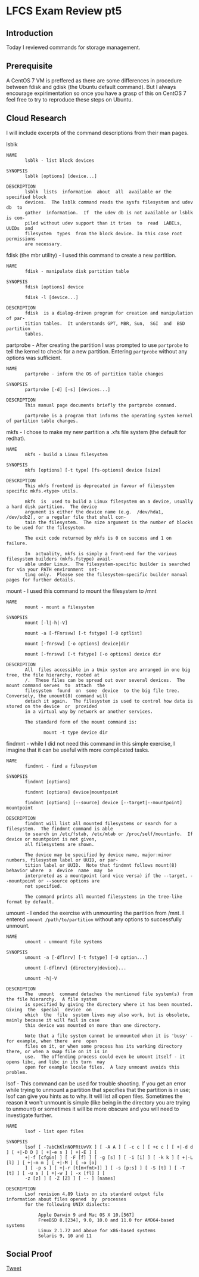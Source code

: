 # LFCS Exam Review pt5

## Introduction

Today I reviewed commands for storage management. 

## Prerequisite

A CentOS 7 VM is preffered as there are some differences in procedure between fdisk and gdisk (the Ubuntu default command). But I always encourage expirimentation so once you have a grasp of this on CentOS 7 feel free to try to reproduce these steps on Ubuntu.

## Cloud Research

I will include excerpts of the command descriptions from their man pages.

lsblk
```
NAME
       lsblk - list block devices

SYNOPSIS
       lsblk [options] [device...]

DESCRIPTION
       lsblk  lists  information  about  all  available or the specified block
       devices.  The lsblk command reads the sysfs filesystem and udev  db  to
       gather  information.  If  the udev db is not available or lsblk is com‐
       piled without udev support than it tries  to  read  LABELs,  UUIDs  and
       filesystem  types  from the block device. In this case root permissions
       are necessary.
```
fdisk (the mbr utility) - I used this command to create a new partition. 
```
NAME
       fdisk - manipulate disk partition table

SYNOPSIS
       fdisk [options] device

       fdisk -l [device...]

DESCRIPTION
       fdisk  is a dialog-driven program for creation and manipulation of par‐
       tition tables.  It understands GPT, MBR, Sun,  SGI  and  BSD  partition
       tables.

```
partprobe - After creating the partition I was prompted to use ```partprobe``` to tell the kernel to check for a new partition. Entering ```partprobe``` without any options was sufficient.
```
NAME
       partprobe - inform the OS of partition table changes

SYNOPSIS
       partprobe [-d] [-s] [devices...]

DESCRIPTION
       This manual page documents briefly the partprobe command.

       partprobe is a program that informs the operating system kernel of partition table changes.

```
mkfs - I chose to make my new partition a .xfs file system (the default for redhat). 
```
NAME
       mkfs - build a Linux filesystem

SYNOPSIS
       mkfs [options] [-t type] [fs-options] device [size]

DESCRIPTION
       This mkfs frontend is deprecated in favour of filesystem specific mkfs.<type> utils.

       mkfs  is  used to build a Linux filesystem on a device, usually a hard disk partition.  The device
       argument is either the device name (e.g.  /dev/hda1, /dev/sdb2), or a regular file that shall con‐
       tain the filesystem.  The size argument is the number of blocks to be used for the filesystem.

       The exit code returned by mkfs is 0 on success and 1 on failure.

       In  actuality, mkfs is simply a front-end for the various filesystem builders (mkfs.fstype) avail‐
       able under Linux.  The filesystem-specific builder is searched for via your PATH environment  set‐
       ting only.  Please see the filesystem-specific builder manual pages for further details.
```
mount - I used this command to mount the filesystem to /mnt
```
NAME
       mount - mount a filesystem

SYNOPSIS
       mount [-l|-h|-V]

       mount -a [-fFnrsvw] [-t fstype] [-O optlist]

       mount [-fnrsvw] [-o options] device|dir

       mount [-fnrsvw] [-t fstype] [-o options] device dir

DESCRIPTION
       All  files accessible in a Unix system are arranged in one big tree, the file hierarchy, rooted at
       /.  These files can be spread out over several devices.  The mount command serves  to  attach  the
       filesystem  found  on  some  device  to the big file tree.  Conversely, the umount(8) command will
       detach it again.  The filesystem is used to control how data is stored on the device  or  provided
       in a virtual way by network or another services.

       The standard form of the mount command is:

              mount -t type device dir

```
findmnt - while I did not need this command in this simple exercise, I imagine that it can be useful with more complicated tasks. 
```
NAME
       findmnt - find a filesystem

SYNOPSIS
       findmnt [options]

       findmnt [options] device|mountpoint

       findmnt [options] [--source] device [--target|--mountpoint] mountpoint

DESCRIPTION
       findmnt will list all mounted filesystems or search for a filesystem.  The findmnt command is able
       to search in /etc/fstab, /etc/mtab or /proc/self/mountinfo.  If device or mountpoint is not given,
       all filesystems are shown.

       The device may be specified by device name, major:minor numbers, filesystem label or UUID, or par‐
       tition label or UUID.  Note that findmnt follows mount(8) behavior where  a  device  name  may  be
       interpreted as a mountpoint (and vice versa) if the --target, --mountpoint or --source options are
       not specified.

       The command prints all mounted filesystems in the tree-like format by default.

```
umount - I ended the exercise with unmounting the partition from /mnt. I entered ```umount /path/to/partition``` without any options to successfully unmount. 
```
NAME
       umount - unmount file systems

SYNOPSIS
       umount -a [-dflnrv] [-t fstype] [-O option...]

       umount [-dflnrv] {directory|device}...

       umount -h|-V

DESCRIPTION
       The  umount  command detaches the mentioned file system(s) from the file hierarchy.  A file system
       is specified by giving the directory where it has been mounted.   Giving  the  special  device  on
       which  the  file  system lives may also work, but is obsolete, mainly because it will fail in case
       this device was mounted on more than one directory.

       Note that a file system cannot be unmounted when it is 'busy' - for example, when there  are  open
       files on it, or when some process has its working directory there, or when a swap file on it is in
       use.  The offending process could even be umount itself - it opens libc, and libc in its turn  may
       open for example locale files.  A lazy unmount avoids this problem.

```
lsof - This command can be used for trouble shooting. If you get an error while trying to unmount a partition that specifies that the partition is in use; lsof can give you hints as to why. It will list all open files. Sometimes the reason it won't unmount is simple (like being in the directory you are trying to unmount) or sometimes it will be more obscure and you will need to investigate further.
```
NAME
       lsof - list open files

SYNOPSIS
       lsof [ -?abChKlnNOPRtUvVX ] [ -A A ] [ -c c ] [ +c c ] [ +|-d d ] [ +|-D D ] [ +|-e s ] [ +|-E ] [
       +|-f [cfgGn] ] [ -F [f] ] [ -g [s] ] [ -i [i] ] [ -k k ] [ +|-L [l] ] [ +|-m m ] [ +|-M ] [ -o [o]
       ] [ -p s ] [ +|-r [t[m<fmt>]] ] [ -s [p:s] ] [ -S [t] ] [ -T [t] ] [ -u s ] [ +|-w ] [ -x [fl] ] [
       -z [z] ] [ -Z [Z] ] [ -- ] [names]

DESCRIPTION
       Lsof revision 4.89 lists on its standard output file information about files opened  by  processes
       for the following UNIX dialects:

            Apple Darwin 9 and Mac OS X 10.[567]
            FreeBSD 8.[234], 9.0, 10.0 and 11.0 for AMD64-based systems
            Linux 2.1.72 and above for x86-based systems
            Solaris 9, 10 and 11
```

## Social Proof

[Tweet](https://twitter.com/lrnallday/status/1299164271243386880)
